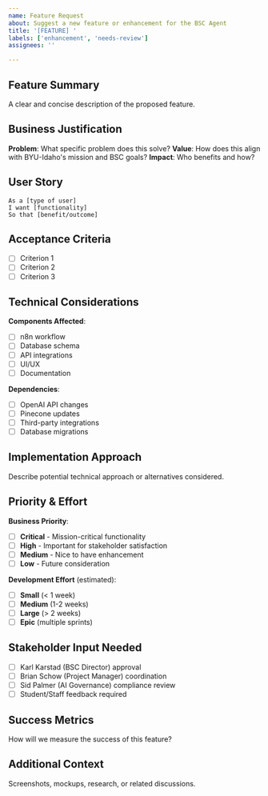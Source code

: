 ```yaml
---
name: Feature Request
about: Suggest a new feature or enhancement for the BSC Agent
title: '[FEATURE] '
labels: ['enhancement', 'needs-review']
assignees: ''

---
```


## Feature Summary
A clear and concise description of the proposed feature.

## Business Justification
**Problem**: What specific problem does this solve?
**Value**: How does this align with BYU-Idaho's mission and BSC goals?
**Impact**: Who benefits and how?

## User Story
```
As a [type of user]
I want [functionality]
So that [benefit/outcome]
```

## Acceptance Criteria
- [ ] Criterion 1
- [ ] Criterion 2  
- [ ] Criterion 3

## Technical Considerations
**Components Affected**:
- [ ] n8n workflow
- [ ] Database schema
- [ ] API integrations
- [ ] UI/UX
- [ ] Documentation

**Dependencies**:
- [ ] OpenAI API changes
- [ ] Pinecone updates
- [ ] Third-party integrations
- [ ] Database migrations

## Implementation Approach
Describe potential technical approach or alternatives considered.

## Priority & Effort
**Business Priority**:
- [ ] **Critical** - Mission-critical functionality
- [ ] **High** - Important for stakeholder satisfaction
- [ ] **Medium** - Nice to have enhancement
- [ ] **Low** - Future consideration

**Development Effort** (estimated):
- [ ] **Small** (< 1 week)
- [ ] **Medium** (1-2 weeks)  
- [ ] **Large** (> 2 weeks)
- [ ] **Epic** (multiple sprints)

## Stakeholder Input Needed
- [ ] Karl Karstad (BSC Director) approval
- [ ] Brian Schow (Project Manager) coordination
- [ ] Sid Palmer (AI Governance) compliance review
- [ ] Student/Staff feedback required

## Success Metrics
How will we measure the success of this feature?

## Additional Context
Screenshots, mockups, research, or related discussions.
